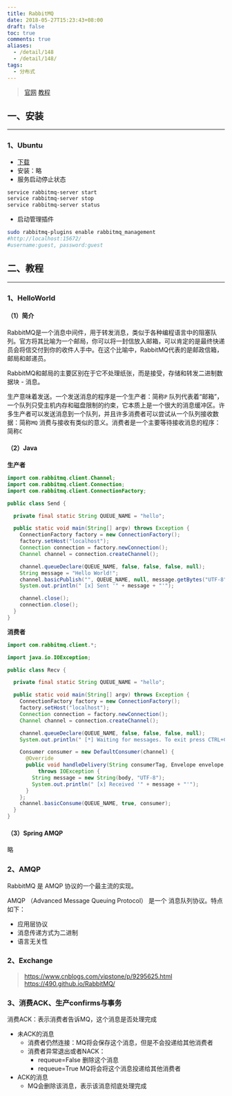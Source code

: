 ```yaml
---
title: RabbitMQ
date: 2018-05-27T15:23:43+08:00
draft: false
toc: true
comments: true
aliases:
  - /detail/148
  - /detail/148/
tags:
  - 分布式
---
```


> [官网](http://www.rabbitmq.com/)
> [教程](http://www.rabbitmq.com/getstarted.html)

## 一、安装

***

### 1、Ubuntu

* [下载](http://www.rabbitmq.com/install-debian.html)
* 安装：略
* 服务启动停止状态

```bash
service rabbitmq-server start
service rabbitmq-server stop
service rabbitmq-server status
```

* 启动管理插件

```bash
sudo rabbitmq-plugins enable rabbitmq_management
#http://localhost:15672/
#username:guest, password:guest
```

## 二、教程

***

### 1、HelloWorld

#### （1）简介

RabbitMQ是一个消息中间件，用于转发消息，类似于各种编程语言中的阻塞队列。官方将其比喻为一个邮局，你可以将一封信放入邮箱，可以肯定的是最终快递员会将信交付到你的收件人手中。在这个比喻中，RabbitMQ代表的是邮政信箱，邮局和邮递员。

RabbitMQ和邮局的主要区别在于它不处理纸张，而是接受，存储和转发二进制数据块 - 消息。

生产意味着发送。一个发送消息的程序是一个生产者：简称`P`
队列代表着“邮箱”，一个队列只受主机内存和磁盘限制的约束，它本质上是一个很大的消息缓冲区。许多生产者可以发送消息到一个队列，并且许多消费者可以尝试从一个队列接收数据：简称`MQ`
消费与接收有类似的意义。消费者是一个主要等待接收消息的程序：简称`C`

#### （2）Java

**生产者**

```java
import com.rabbitmq.client.Channel;
import com.rabbitmq.client.Connection;
import com.rabbitmq.client.ConnectionFactory;

public class Send {

  private final static String QUEUE_NAME = "hello";

  public static void main(String[] argv) throws Exception {
    ConnectionFactory factory = new ConnectionFactory();
    factory.setHost("localhost");
    Connection connection = factory.newConnection();
    Channel channel = connection.createChannel();

    channel.queueDeclare(QUEUE_NAME, false, false, false, null);
    String message = "Hello World!";
    channel.basicPublish("", QUEUE_NAME, null, message.getBytes("UTF-8"));
    System.out.println(" [x] Sent '" + message + "'");

    channel.close();
    connection.close();
  }
}
```

**消费者**

```java
import com.rabbitmq.client.*;

import java.io.IOException;

public class Recv {

  private final static String QUEUE_NAME = "hello";

  public static void main(String[] argv) throws Exception {
    ConnectionFactory factory = new ConnectionFactory();
    factory.setHost("localhost");
    Connection connection = factory.newConnection();
    Channel channel = connection.createChannel();

    channel.queueDeclare(QUEUE_NAME, false, false, false, null);
    System.out.println(" [*] Waiting for messages. To exit press CTRL+C");

    Consumer consumer = new DefaultConsumer(channel) {
      @Override
      public void handleDelivery(String consumerTag, Envelope envelope, AMQP.BasicProperties properties, byte[] body)
          throws IOException {
        String message = new String(body, "UTF-8");
        System.out.println(" [x] Received '" + message + "'");
      }
    };
    channel.basicConsume(QUEUE_NAME, true, consumer);
  }
}
```

#### （3）Spring AMQP

略

### 2、AMQP

RabbitMQ 是 AMQP 协议的一个最主流的实现。

AMQP （Advanced Message Queuing Protocol） 是一个 消息队列协议。特点如下：

* 应用层协议
* 消息传递方式为二进制
* 语言无关性

### 2、Exchange

> https://www.cnblogs.com/vipstone/p/9295625.html
> https://490.github.io/RabbitMQ/

### 3、消费ACK、生产confirms与事务

消费ACK：表示消费者告诉MQ，这个消息是否处理完成

* 未ACK的消息
  * 消费者仍然连接：MQ将会保存这个消息，但是不会投递给其他消费者
  * 消费者异常退出或者NACK：
    * requeue=False 删除这个消息
    * requeue=True MQ将会将这个消息投递给其他消费者
* ACK的消息
  * MQ会删除该消息，表示该消息彻底处理完成
